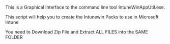 This is a Graphical Interface to the command line tool IntuneWinAppUtil.exe.

This script will help you to create the Intunewin Packs to use in Microsoft Intune

You need to Download Zip File and Extract ALL FILES into the SAME FOLDER
